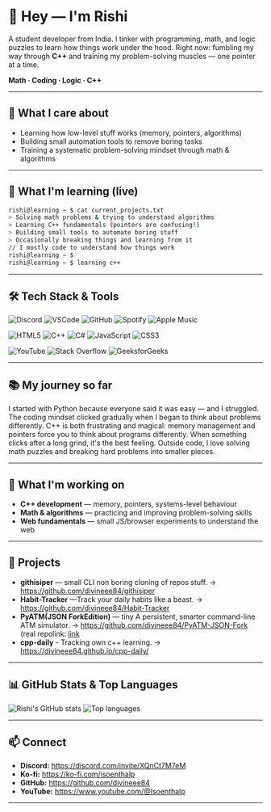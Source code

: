 

# 👋 Hey — I'm **Rishi**
A student developer from India. I tinker with programming, math, and logic puzzles to learn how things work under the hood. Right now: fumbling my way through **C++** and training my problem-solving muscles — one pointer at a time.

**Math · Coding · Logic · C++**

---

## 🔭 What I care about
- Learning how low-level stuff works (memory, pointers, algorithms)  
- Building small automation tools to remove boring tasks  
- Training a systematic problem-solving mindset through math & algorithms

---

## 🧠 What I'm learning (live)
```bash
rishi@learning ~ $ cat current_projects.txt
> Solving math problems & trying to understand algorithms
> Learning C++ fundamentals (pointers are confusing!)
> Building small tools to automate boring stuff
> Occasionally breaking things and learning from it
// I mostly code to understand how things work
rishi@learning ~ $ 
rishi@learning ~ $ learning c++
```

---

## 🛠 Tech Stack & Tools
<p>
  <img alt="Discord" src="https://img.shields.io/badge/Discord-5865F2?logo=discord&logoColor=white" /> 
  <img alt="VSCode" src="https://img.shields.io/badge/VSCode-0078D7?logo=visualstudiocode&logoColor=white" />
  <img alt="GitHub" src="https://img.shields.io/badge/GitHub-181717?logo=github&logoColor=white" />
  <img alt="Spotify" src="https://img.shields.io/badge/Spotify-1DB954?logo=spotify&logoColor=white" />
  <img alt="Apple Music" src="https://img.shields.io/badge/Apple%20Music-FA233B?logo=apple&logoColor=white" />
</p>

<p>
  <img alt="HTML5" src="https://img.shields.io/badge/HTML5-E34F26?logo=html5&logoColor=white" />
  <img alt="C++" src="https://img.shields.io/badge/C++-00599C?logo=c%2B%2B&logoColor=white" />
  <img alt="C#" src="https://img.shields.io/badge/C%23-239120?logo=c-sharp&logoColor=white" />
  <img alt="JavaScript" src="https://img.shields.io/badge/JavaScript-F7DF1E?logo=javascript&logoColor=black" />
  <img alt="CSS3" src="https://img.shields.io/badge/CSS3-1572B6?logo=css3&logoColor=white" />
</p>

<p>
  <img alt="YouTube" src="https://img.shields.io/badge/YouTube-FF0000?logo=youtube&logoColor=white" />
  <img alt="Stack Overflow" src="https://img.shields.io/badge/Stack%20Overflow-FE7A16?logo=stack-overflow&logoColor=white" />
  <img alt="GeeksforGeeks" src="https://img.shields.io/badge/GeeksforGeeks-2F8F2F?logo=geeksforgeeks&logoColor=white" />
</p>

---

## 📚 My journey so far
I started with Python because everyone said it was easy — and I struggled. The coding mindset clicked gradually when I began to think about problems differently. C++ is both frustrating and magical: memory management and pointers force you to think about programs differently. When something clicks after a long grind, it's the best feeling. Outside code, I love solving math puzzles and breaking hard problems into smaller pieces.

---

## 🔨 What I'm working on
- **C++ development** — memory, pointers, systems-level behaviour  
- **Math & algorithms** — practicing and improving problem-solving skills  
- **Web fundamentals** — small JS/browser experiments to understand the web

---

## 🚀 Projects

- **githisiper** — small CLI non boring cloning of repos stuff. → https://github.com/divineee84/githisiper  
- **Habit-Tracker** —Track your daily habits like a beast. → https://github.com/divineee84/Habit-Tracker  
- **PyATM(JSON ForkEdition)** — tiny A persistent, smarter command-line ATM simulator. → https://github.com/divineee84/PyATM-JSON-Fork (real repolink: [link](https://github.com/SurajRayOG/-PyATM-Beginner-ATM-Simulator)
- **cpp-daily** - Tracking own c++ learning. → https://divineee84.github.io/cpp-daily/

---

## 📊 GitHub Stats & Top Languages
![Rishi's GitHub stats](https://github-readme-stats.vercel.app/api?username=divineee84&show_icons=true&theme=dark&hide_border=true)
![Top languages](https://github-readme-stats.vercel.app/api/top-langs/?username=divineee84&layout=compact&theme=dark&hide_border=true)

---

## 📫 Connect
- **Discord:** https://discord.com/invite/XQnCt7M7eM  
- **Ko-fi:** https://ko-fi.com/isoenthalp
- **GitHub:** https://github.com/divineee84
- **YouTube:** https://www.youtube.com/@Isoenthalp

---



